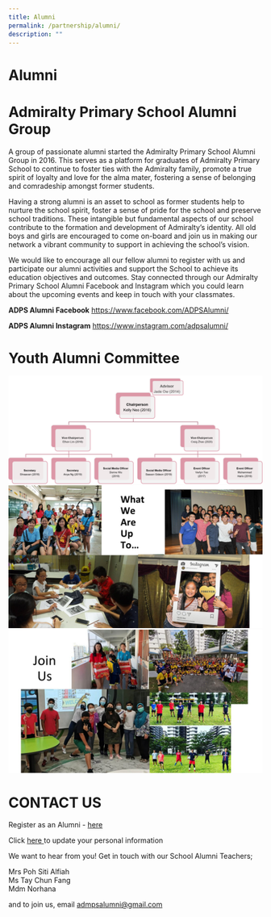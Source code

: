 ```yaml
---
title: Alumni
permalink: /partnership/alumni/
description: ""
---
```


# Alumni

# Admiralty Primary School Alumni Group

A group of passionate alumni started the Admiralty Primary School Alumni Group in 2016. This serves as a platform for graduates of Admiralty Primary School to continue to foster ties with the Admiralty family, promote a true spirit of loyalty and love for the alma mater, fostering a sense of belonging and comradeship amongst former students.

Having a strong alumni is an asset to school as former students help to nurture the school spirit, foster a sense of pride for the school and preserve school traditions. These intangible but fundamental aspects of our school contribute to the formation and development of Admiralty’s identity. All old boys and girls are encouraged to come on-board and join us in making our network a vibrant community to support in achieving the school’s vision.

We would like to encourage all our fellow alumni to register with us and participate our alumni activities and support the School to achieve its education objectives and outcomes. Stay connected through our Admiralty Primary School Alumni Facebook and Instagram which you could learn about the upcoming events and keep in touch with your classmates.

**ADPS Alumni Facebook**
https://www.facebook.com/ADPSAlumni/

**ADPS Alumni Instagram**
https://www.instagram.com/adpsalumni/

# Youth Alumni Committee

![](/images/alumni%201.png)
![](/images/alumni2.jpg)
![](/images/alumni3.jpg)

# CONTACT US

Register as an Alumni - [here](https://form.gov.sg/#!/5f90de0da773a8001101549b)

Click [here ](https://form.gov.sg/#!/6221a08f3689e50012201293) to update your personal information

We want to hear from you!
Get in touch with our School Alumni Teachers;

Mrs Poh Siti Alfiah
<br>Ms Tay Chun Fang
<br>Mdm Norhana

and to join us, email admpsalumni@gmail.com
